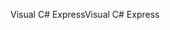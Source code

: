 <span data-ttu-id="c8263-101">Visual C# Express</span><span class="sxs-lookup"><span data-stu-id="c8263-101">Visual C# Express</span></span>